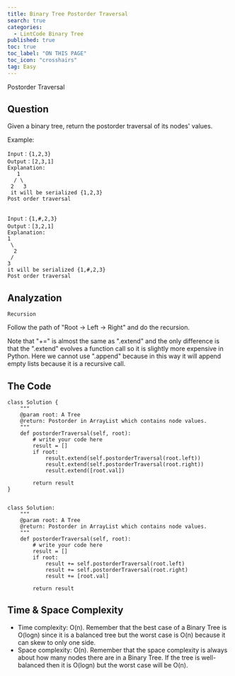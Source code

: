 ```yaml
---
title: Binary Tree Postorder Traversal
search: true
categories:
  - LintCode Binary Tree
published: true
toc: true
toc_label: "ON THIS PAGE"
toc_icon: "crosshairs"
tag: Easy
---
```


Postorder Traversal

## Question

Given a binary tree, return the postorder traversal of its nodes' values.

Example:
```
Input：{1,2,3}
Output：[2,3,1]
Explanation:  
   1
  / \
 2   3
 it will be serialized {1,2,3}
Post order traversal


Input：{1,#,2,3}
Output：[3,2,1]
Explanation:  
1
 \
  2
 /
3
it will be serialized {1,#,2,3}
Post order traversal
```

## Analyzation
`Recursion`

Follow the path of "Root -> Left -> Right" and do the recursion.

Note that "+=" is almost the same as ".extend" and the only difference is that the ".extend" evolves a function call so it is slightly more expensive in Python.
Here we cannot use ".append" because in this way it will append empty lists because it is a recursive call.

## The Code
```
class Solution {
    """
    @param root: A Tree
    @return: Postorder in ArrayList which contains node values.
    """
    def postorderTraversal(self, root):
        # write your code here
        result = []
        if root:
            result.extend(self.postorderTraversal(root.left))
            result.extend(self.postorderTraversal(root.right))
            result.extend([root.val])
        
        return result
}


class Solution:
    """
    @param root: A Tree
    @return: Postorder in ArrayList which contains node values.
    """
    def postorderTraversal(self, root):
        # write your code here
        result = []
        if root:
            result += self.postorderTraversal(root.left)
            result += self.postorderTraversal(root.right)
            result += [root.val]
        
        return result
```

## Time & Space Complexity
- Time complexity: O(n). Remember that the best case of a Binary Tree is O(logn) since it is a balanced tree but the worst case is O(n) because it can skew to only one side.
- Space complexity: O(n). Remember that the space complexity is always about how many nodes there are in a Binary Tree. If the tree is well-balanced then it is O(logn) but the worst case will be O(n).
